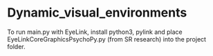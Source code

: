 # Dynamic_visual_environments

To run main.py with EyeLink, install python3, pylink and place EyeLinkCoreGraphicsPsychoPy.py (from SR research) into the project folder. 
